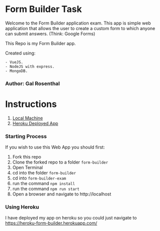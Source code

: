 # Form Builder Task
Welcome to the Form Builder application exam. This app is simple web application that allows the user to create a custom form to which anyone can submit answers. (Think: Google Forms)

This Repo is my Form Builder app.

Created using: 

    - VueJS.
    - NodeJS with express.
    - MongoDB.
    
### Author: Gal Rosenthal

# Instructions

1. [Local Machine](#LocalMachine)
1. [Heroku Deployed App](#Heroku)


<a name="LocalMachine"></a>
### Starting Process
If you wish to use this Web App you should first: 
1. Fork this repo
1. Clone the forked repo to a folder `form-builder`
1. Open Terminal
1. cd into the folder `form-builder`
1. cd into `form-builder-exam`
1. run the command `npm install`
1. run the command `npm run start`
1. Open a browser and navigate to http://localhost

<a name="Heroku"></a>
### Using Heroku
I have deployed my app on heroku so you could just navigate to https://heroku-form-builder.herokuapp.com/ 
